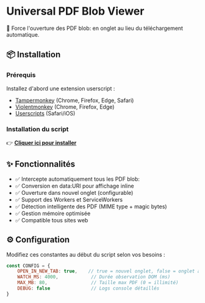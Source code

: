 # Universal PDF Blob Viewer

🚀 Force l'ouverture des PDF blob: en onglet au lieu du téléchargement automatique.

## 📦 Installation

### Prérequis
Installez d'abord une extension userscript :
- [Tampermonkey](https://www.tampermonkey.net/) (Chrome, Firefox, Edge, Safari)
- [Violentmonkey](https://violentmonkey.github.io/) (Chrome, Firefox, Edge)
- [Userscripts](https://apps.apple.com/app/userscripts/id1463298887) (Safari/iOS)

### Installation du script
👉 **[Cliquer ici pour installer](https://github.com/rolldav/universal-pdf-blob-viewer/raw/main/universal-pdf-blob-viewer.user.js)**

## ✨ Fonctionnalités

- ✅ Intercepte automatiquement tous les PDF blob:
- ✅ Conversion en data:URI pour affichage inline
- ✅ Ouverture dans nouvel onglet (configurable)
- ✅ Support des Workers et ServiceWorkers
- ✅ Détection intelligente des PDF (MIME type + magic bytes)
- ✅ Gestion mémoire optimisée
- ✅ Compatible tous sites web

## ⚙️ Configuration

Modifiez ces constantes au début du script selon vos besoins :
```javascript
const CONFIG = {
    OPEN_IN_NEW_TAB: true,    // true = nouvel onglet, false = onglet actuel
    WATCH_MS: 4000,            // Durée observation DOM (ms)
    MAX_MB: 80,                // Taille max PDF (0 = illimité)
    DEBUG: false               // Logs console détaillés
}

